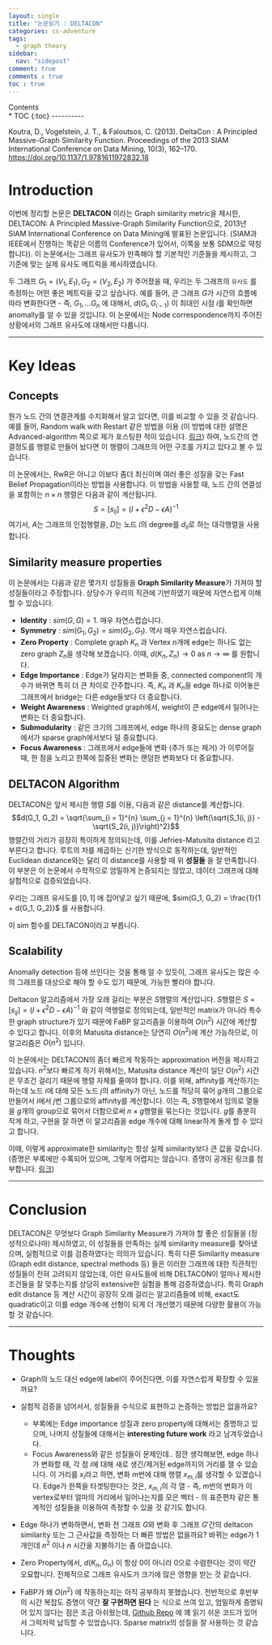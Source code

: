```yaml
---
layout: single
title: "논문읽기 : DELTACON"
categories: cs-adventure
tags:
  - graph theory
sidebar:
  nav: "sidepost"
comment: true
comments : true
toc : true
---
```

<div id="toc">
Contents
</div>
* TOC
{:toc}
----------

Koutra, D., Vogelstein, J. T., & Faloutsos, C. (2013). DeltaCon : A Principled Massive-Graph Similarity Function. Proceedings of the 2013 SIAM International Conference on Data Mining, 10(3), 162–170. https://doi.org/10.1137/1.9781611972832.18

# Introduction
이번에 정리할 논문은 **DELTACON** 이라는 Graph similarity metric을 제시한, DELTACON: A Principled Massive-Graph Similarity Function으로, 2013년 SIAM International Conference on Data Mining에 발표된 논문입니다. (SIAM과 IEEE에서 진행하는 똑같은 이름의 Conference가 있어서, 이쪽을 보통 SDM으로 약칭합니다). 이 논문에서는 그래프 유사도가 만족해야 할 기본적인 기준들을 제시하고, 그 기준에 맞는 실제 유사도 메트릭을 제시하였습니다. 

두 그래프 $G_1 = (V_1, E_1), G_2 = (V_2, E_2)$ 가 주어졌을 때, 우리는 두 그래프의 `유사도` 를 측정하는 어떤 좋은 메트릭을 갖고 싶습니다. 예를 들어, 큰 그래프 $G$가 시간의 흐름에 따라 변화한다면 - 즉, $G_1, \dots G_n$ 에 대해서, $d(G_i, G_{i-1})$ 이 최대인 시점 $i$를 확인하면 anomally를 알 수 있을 것입니다. 이 논문에서는 Node correspondence까지 주어진 상황에서의 그래프 유사도에 대해서만 다룹니다. 


------


# Key Ideas
## Concepts
뭔가 노드 간의 연결관계를 수치화해서 알고 있다면, 이를 비교할 수 있을 것 같습니다. 예를 들어, Random walk with Restart 같은 방법을 이용 (이 방법에 대한 설명은 Advanced-algorithm 쪽으로 제가 포스팅한 적이 있습니다. [링크](/advanced-algorithms/random-walk-on-graphs/)) 하여, 노드간의 연결정도를 행렬로 만들어 놨다면 이 행렬이 그래프의 어떤 구조를 가지고 있다고 볼 수 있습니다. 

이 논문에서는, RwR은 아니고 이보다 좀더 최신이며 여러 좋은 성질을 갖는 Fast Belief Propagation이라는 방법을 사용합니다. 이 방법을 사용할 때, 노드 간의 연결성을 포함하는 $n \times n$ 행렬은 다음과 같이 계산됩니다. 
$$S = [s_{ij}] = \left(I + \epsilon^2 D - \epsilon A\right)^{-1}$$
여기서, $A$는 그래프의 인접행렬을, $D$는 노드 $i$의 degree를 $d_{ii}$로 하는 대각행렬을 사용합니다. 

## Similarity measure properties
이 논문에서는 다음과 같은 몇가지 성질들을 **Graph Similarity Measure**가 가져야 할 성질들이라고 주장합니다. 상당수가 우리의 직관에 기반하였기 때문에 자연스럽게 이해할 수 있습니다.
- **Identity** : $sim(G, G) = 1$. 매우 자연스럽습니다.
- **Symmetry** : $sim(G_1, G_2) = sim(G_2, G_1)$. 역시 매우 자연스럽습니다.
- **Zero Property** : Complete graph $K_n$ 과 Vertex $n$개에 edge는 하나도 없는 zero graph $Z_n$을 생각해 보겠습니다. 이때, $d(K_n, Z_n) \to 0$ as $n \to \infty$ 를 원합니다. 
- **Edge Importance** : Edge가 달라지는 변화들 중, connected component의 개수가 바뀌면 특히 더 큰 차이로 간주합니다. 즉, $K_n$ 과 $K_n$을 edge 하나로 이어놓은 그래프에서 bridge는 다른 edge들보다 더 중요합니다. 
- **Weight Awareness** : Weighted graph에서, weight이 큰 edge에서 일어나는 변화는 더 중요합니다. 
- **Submodularity** : 같은 크기의 그래프에서, edge 하나의 중요도는 dense graph에서가 sparse graph에서보다 덜 중요합니다. 
- **Focus Awareness** : 그래프에서 edge들에 변화 (추가 또는 제거) 가 이루어질 때, 한 점을 노리고 한쪽에 집중된 변화는 랜덤한 변화보다 더 중요합니다. 

## DELTACON Algorithm
DELTACON은 앞서 제시한 행렬 $S$를 이용, 다음과 같은 distance를 계산합니다. 
$$d(G_1, G_2) = \sqrt{\sum_{i = 1}^{n} \sum_{j = 1}^{n} \left(\sqrt{S_1(i, j)} - \sqrt{S_2(i, j)}\right)^2}$$
행렬간의 거리가 굉장히 특이하게 정의되는데, 이를 Jefries-Matusita distance 라고 부른다고 합니다. 루트의 차를 제곱하는 신기한 방식으로 동작하는데, 일반적인 Euclidean distance와는 달리 이 distance를 사용할 때 위 **성질들** 을 잘 만족합니다. 이 부분은 이 논문에서 수학적으로 엄밀하게 논증되지는 않았고, 데이터 그래프에 대해 실험적으로 검증되었습니다. 

우리는 그래프 유사도를 $[0, 1]$ 에 집어넣고 싶기 때문에, $sim(G_1, G_2) = \frac{1}{1 + d(G_1, G_2)}$ 를 사용합니다. 

이 sim 함수를 DELTACON이라고 부릅니다. 

## Scalability 
Anomally detection 등에 쓰인다는 것을 통해 알 수 있듯이, 그래프 유사도는 많은 수의 그래프를 대상으로 해야 할 수도 있기 때문에, 가능한 빨라야 합니다. 

Deltacon 알고리즘에서 가장 오래 걸리는 부분은 $S$행렬의 계산입니다. $S$행렬은 $S = [s_{ij}] = \left(I + \epsilon^2 D - \epsilon A\right)^{-1}$ 와 같이 역행렬로 정의되는데, 일반적인 matrix가 아니라 특수한 graph structure가 있기 때문에 FaBP 알고리즘을 이용하여 $O(n^2)$ 시간에 계산할 수 있다고 합니다. 이후의 Matusita distance는 당연히 $O(n^2)$에 계산 가능하므로, 이 알고리즘은 $O(n^2)$ 입니다.

이 논문에서는 DELTACON의 좀더 빠르게 작동하는 approximation 버전을 제시하고 있습니다. $n^2$보다 빠르게 하기 위해서는, Matusita distance 계산이 일단 $O(n^2)$ 시간은 무조건 걸리기 때문에 행렬 자체를 줄여야 합니다. 이를 위해, affinity를 계산하기는 하는데 노드 $i$에 대해 모든 노드 $j$의 affinity가 아닌, 노드를 적당히 묶어 $g$개의 그룹으로 만들어서 $i$에서 $j$번 그룹으로의 affinity를 계산합니다. 이는 즉, $S$행렬에서 임의로 열들을 $g$개의 group으로 묶어서 더함으로써 $n \times g$행렬을 묶는다는 것입니다. $g$를 충분히 작게 하고, 구현을 잘 하면 이 알고리즘을 edge 개수에 대해 linear하게 돌게 할 수 있다고 합니다. 

이때, 이렇게 approximate한 similarity는 항상 실제 similarity보다 큰 값을 갖습니다. (증명은 부록에만 수록되어 있으며, 그렇게 어렵지는 않습니다. 증명이 공개된 링크를 첨부합니다. [링크](https://web.eecs.umich.edu/~dkoutra/papers/DeltaCon_KoutraVF_withAppendix.pdf))


------

# Conclusion
DELTACON은 무엇보다 Graph Similarity Measure가 가져야 할 좋은 성질들을 (정성적으로나마) 제시하였고, 이 성질들을 만족하는 실제 similarity measure를 찾아냈으며, 실험적으로 이를 검증하였다는 의의가 있습니다. 특히 다른 Similarity measure (Graph edit distance, spectral methods 등) 들은 이러한 그래프에 대한 직관적인 성질들이 전혀 고려되지 않았는데, 이런 유사도들에 비해 DELTACON이 얼마나 제시한 조건들을 잘 맞추는지를 상당히 extensive한 실험을 통해 검증하였습니다. 특히 Graph edit distance 등 계산 시간이 굉장히 오래 걸리는 알고리즘들에 비해, exact도 quadratic이고 이를 edge 개수에 선형이 되게 더 개선했기 때문에 다양한 활용이 가능할 것 같습니다. 

------

# Thoughts
- Graph의 노드 대신 edge에 label이 주어진다면, 이를 자연스럽게 확장할 수 있을까요? 

- 실험적 검증을 넘어서서, 성질들을 수식으로 표현하고 논증하는 방법은 없을까요? 
  - 부록에는 Edge importance 성질과 zero property에 대해서는 증명하고 있으며, 나머지 성질들에 대해서는 **interesting future work** 라고 남겨두었습니다.
  - Focus Awareness와 같은 성질들이 문제인데.. 잠깐 생각해보면, edge 하나가 변화할 때, 각 점 $i$에 대해 새로 생긴/제거된 edge까지의 거리를 잴 수 있습니다. 이 거리를 $x_i$라고 하면, 변화 $m$번에 대해 행렬 $x_{m, i}$를 생각할 수 있겠습니다. Edge가 한쪽을 타겟팅한다는 것은, $x_{m, i}$의 각 열 - 즉, $m$번의 변화가 이 vertex로부터 얼마의 거리에서 일어나는지를 모은 벡터 - 의 표준편차 같은 통계적인 성질들을 이용하여 측정할 수 있을 것 같기도 합니다.

- Edge 하나가 변화하면서, 변화 전 그래프 $G$와 변화 후 그래프 $G'$간의 deltacon similarity 또는 그 근사값을 측정하는 더 빠른 방법은 없을까요? 바뀌는 edge가 1개인데 $n^2$ 이나 $n$ 시간을 지불하기는 좀 아깝습니다. 
  
- Zero Property에서, $d(K_n, G_n)$ 이 항상 0이 아니라 0으로 수렴한다는 것이 약간 오묘합니다. 전체적으로 그래프 유사도가 크기에 많은 영향을 받는 것 같습니다. 

- FaBP가 왜 $O(n^2)$ 에 작동하는지는 아직 공부하지 못했습니다. 전반적으로 후반부의 시간 복잡도 증명이 약간 **잘 구현하면 된다** 는 식으로 쓰여 있고, 엄밀하게 증명되어 있지 않다는 점은 조금 아쉬웠는데, [Github Repo](https://github.com/ZhenguoChen/DeltaCon) 에 꽤 읽기 쉬운 코드가 있어서 그럭저럭 납득할 수 있었습니다. Sparse matrix의 성질을 잘 사용하는 것 같습니다. 